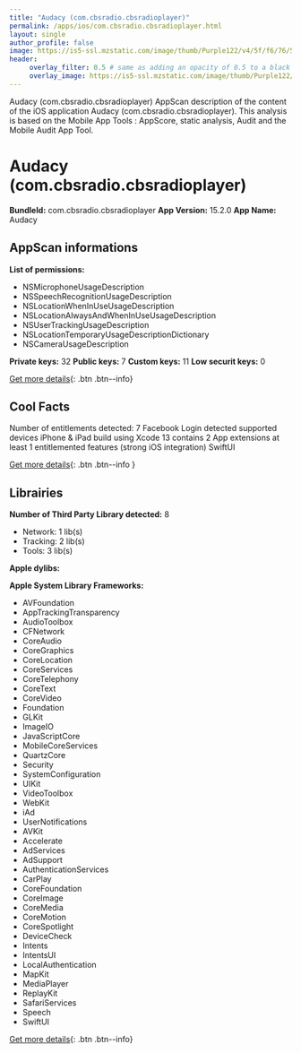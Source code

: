 ```yaml
---
title: "Audacy (com.cbsradio.cbsradioplayer)"
permalink: /apps/ios/com.cbsradio.cbsradioplayer.html
layout: single
author_profile: false
image: https://is5-ssl.mzstatic.com/image/thumb/Purple122/v4/5f/f6/76/5ff67649-4739-85a9-f6ed-e0a0d9835631/AppIcon-1x_U007emarketing-0-7-0-85-220.png/512x512bb.jpg
header: 
     overlay_filter: 0.5 # same as adding an opacity of 0.5 to a black background
     overlay_image: https://is5-ssl.mzstatic.com/image/thumb/Purple122/v4/5f/f6/76/5ff67649-4739-85a9-f6ed-e0a0d9835631/AppIcon-1x_U007emarketing-0-7-0-85-220.png/512x512bb.jpg
---
```

Audacy (com.cbsradio.cbsradioplayer) AppScan description of the content of the iOS application Audacy (com.cbsradio.cbsradioplayer). This analysis is based on the Mobile App Tools : AppScore, static analysis, Audit and the Mobile Audit App Tool.

# Audacy (com.cbsradio.cbsradioplayer)

**BundleId:** com.cbsradio.cbsradioplayer
**App Version:** 15.2.0
**App Name:** Audacy


## AppScan informations 

**List of permissions:** 
- NSMicrophoneUsageDescription
- NSSpeechRecognitionUsageDescription
- NSLocationWhenInUseUsageDescription
- NSLocationAlwaysAndWhenInUseUsageDescription
- NSUserTrackingUsageDescription
- NSLocationTemporaryUsageDescriptionDictionary
- NSCameraUsageDescription
  
  
**Private keys:** 32
**Public keys:** 7
**Custom keys:** 11
**Low securit keys:** 0
  
[Get more details](/pricing.html){: .btn .btn--info}

## Cool Facts

Number of entitlements detected: 7
Facebook Login detected
supported devices iPhone & iPad
build using Xcode 13
contains 2 App extensions
at least 1 entitlemented features (strong iOS integration)
SwiftUI
  
[Get more details](/pricing.html){: .btn .btn--info }

## Librairies 
**Number of Third Party Library detected:** 8
- Network: 1 lib(s)
- Tracking: 2 lib(s)
- Tools: 3 lib(s)


**Apple dylibs:**


**Apple System Library Frameworks:**
- AVFoundation
- AppTrackingTransparency
- AudioToolbox
- CFNetwork
- CoreAudio
- CoreGraphics
- CoreLocation
- CoreServices
- CoreTelephony
- CoreText
- CoreVideo
- Foundation
- GLKit
- ImageIO
- JavaScriptCore
- MobileCoreServices
- QuartzCore
- Security
- SystemConfiguration
- UIKit
- VideoToolbox
- WebKit
- iAd
- UserNotifications
- AVKit
- Accelerate
- AdServices
- AdSupport
- AuthenticationServices
- CarPlay
- CoreFoundation
- CoreImage
- CoreMedia
- CoreMotion
- CoreSpotlight
- DeviceCheck
- Intents
- IntentsUI
- LocalAuthentication
- MapKit
- MediaPlayer
- ReplayKit
- SafariServices
- Speech
- SwiftUI


  
[Get more details](/pricing.html){: .btn .btn--info}

